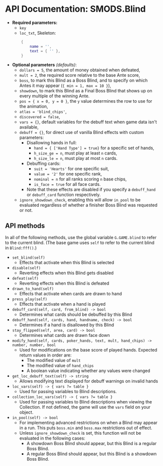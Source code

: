 # API Documentation: SMODS.Blind
- **Required parameters:**
	- `key`
	- `loc_txt`, Skeleton:
	```lua
		{
			name = '',
			text = { '' },
		}
	```
- **Optional parameters** *(defaults)*:
	- `dollars = 5`, the amount of money obtained when defeated,
	- `mult = 2`, the required score relative to the base Ante score,
	- `boss`, to mark this Blind as a Boss Blind, and to specify on which Antes it may appear (`{ min = 1, max = 10 }`),
	- `showdown`, to mark this Blind as a Final Boss Blind that shows up on every multiple of the winning Ante.
	- `pos = { x = 0, y = 0 }`, the `y` value determines the row to use for the animation,
	- `atlas = 'blind_chips'`,
	- `discovered = false`,
	- `vars = {}`, default variables for the debuff text when game data isn't available,
	- `debuff = {}`, for direct use of vanilla Blind effects with custom parameters:
		- Disallowing hands in full:
			- `hand = { ['Hand Type'] = true}` for a specific set of hands,
			- `h_size_ge = n`, must play at least `n` cards,
			- `h_size_le = n`, must play at most `n` cards.
		- Debuffing cards:
			- `suit = 'Hearts'` for one specific suit,
			- `value = '2'` for one specific rank,
			- `nominal = n` for all ranks scoring `n` base chips,
			- `is_face = true` for all face cards.
		- Note that these effects are disabled if you specify a `debuff_hand` or `debuff_card` function respectively.
	- `ignore_showdown_check`, enabling this will allow `in_pool` to be evaluated regardless of whether a finisher Boss Blind was requested or not.

## API methods
In all of the following methods, use the global variable `G.GAME.blind` to
refer to the current blind. (The base game uses `self` to refer to the current blind in `Blind:fff()`.)
- `set_blind(self)`
	- Effects that activate when this Blind is selected
- `disable(self)`
	- Reverting effects when this Blind gets disabled
- `defeat(self)`
	- Reverting effects when this Blind is defeated
- `drawn_to_hand(self)`
	- Effects that activate when cards are drawn to hand
- `press_play(self)`
	- Effects that activate when a hand is played
- `debuff_card(self, card, from_blind) -> bool`
	- Determines what cards should be debuffed by this Blind
- `debuff_hand(self, cards, hand, handname, check) -> bool`
	- Determines if a hand is disallowed by this Blind
- `stay_flipped(self, area, card) -> bool`
	- Determines what cards are drawn face down
- `modify_hand(self, cards, poker_hands, text, mult, hand_chips) -> number, number, bool`
	- Used for modifications on the base score of played hands. Expected return values in order are:
		- The modified value of `mult`
		- The modified value of `hand_chips`
		- A boolean value indicating whether any values were changed
- `get_loc_debuff_text(self) -> string`
	- Allows modifying text displayed for debuff warnings on invalid hands
- `loc_vars(self) -> { vars ?= table }`
	- Used for passing variables to Blind descriptions.
- `collection_loc_vars(self) -> { vars ?= table }`
	- Used for passing variables to Blind descriptions when viewing the Collection. If not defined, the game will use the `vars` field on your object.
- `in_pool(self) -> bool`
	- For implementing advanced restrictions on when a Blind may appear in a run. This puts `boss.min` and `boss.max` restrictions out of effect.
	- Unless `ignore_showdown_check` is set, this function will not be evaluated in the following cases:
		- A showdown Boss Blind should appear, but this Blind is a regular Boss Blind.
		- A regular Boss Blind should appear, but this Blind is a showdown Boss Blind.